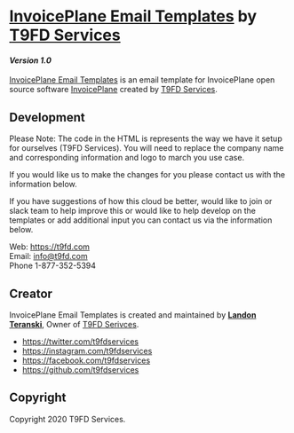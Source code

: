 # [InvoicePlane Email Templates](https:t9fd.com/) by [T9FD Services](https:t9fd.com/)
#### _Version 1.0_

[InvoicePlane Email Templates](https:t9fd.com/) is an email template for InvoicePlane open source software [InvoicePlane](https://invoiceplane.org/) created by [T9FD Services](https:t9fd.com/).

## Development

Please Note: The code in the HTML is represents the way we have it setup for ourselves (T9FD Services). You will need to replace the company name and corresponding information and logo to march you use case.

If you would like us to make the changes for you please contact us with the information below.

If you have suggestions of how this cloud be better, would like to join or slack team to help improve this or would like to help develop on the templates or add additional input you can contact us via the information below.

Web: https://t9fd.com
<br>
Email: info@t9fd.com
<br>
Phone 1-877-352-5394

## Creator

InvoicePlane Email Templates is created and maintained by **[Landon Teranski](https://t9fd.com/)**, Owner of [T9FD Serivces](https:t9fd.com/).

* https://twitter.com/t9fdservices
* https://instagram.com/t9fdservices
* https://facebook.com/t9fdservices
* https://github.com/t9fdservices

## Copyright

Copyright 2020 T9FD Services.
